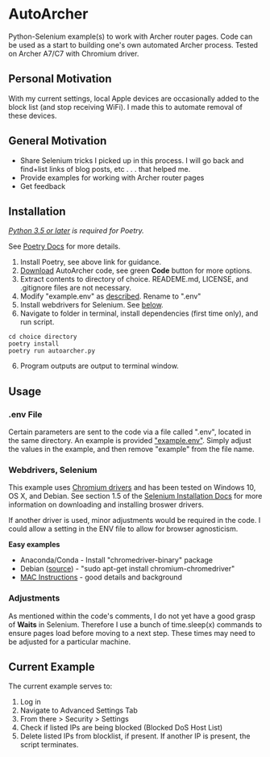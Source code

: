 # AutoArcher
Python-Selenium example(s) to work with Archer router pages. Code can be used as a start to building one's own automated Archer process. Tested on Archer A7/C7 with Chromium driver.


## Personal Motivation
With my current settings, local Apple devices are occasionally added to the block list (and stop receiving WiFi). I made this to automate removal of these devices.

## General Motivation
* Share Selenium tricks I picked up in this process. I will go back and find+list links of blog posts, etc . . . that helped me.
* Provide examples for working with Archer router pages
* Get feedback

## Installation
*[Python 3.5 or later](https://wiki.python.org/moin/BeginnersGuide/Download) is required for Poetry.* 

See [Poetry Docs](https://python-poetry.org/docs/) for more details.

1. Install Poetry, see above link for guidance.
2. [Download](https://github.com/NBPub/AutoArcher/archive/refs/heads/main.zip) AutoArcher code, see green **Code** button for more options.
3. Extract contents to directory of choice. READEME.md, LICENSE, and .gitignore files are not necessary.
4. Modify "example.env" as [described](https://github.com/NBPub/AutoArcher#env-file). Rename to ".env"
5. Install webdrivers for Selenium. See [below](https://github.com/NBPub/AutoArcher#webdrivers-selenium).
6. Navigate to folder in terminal, install dependencies (first time only), and run script.

```
cd choice directory
poetry install
poetry run autoarcher.py
```
6. Program outputs are output to terminal window.

## Usage

### .env File
Certain parameters are sent to the code via a file called ".env", located in the same directory. An example is provided ["example.env"](https://github.com/NBPub/AutoArcher/blob/main/example.env). Simply adjust the values in the example, and then remove "example" from the file name.

### Webdrivers, Selenium
This example uses [Chromium drivers](https://sites.google.com/chromium.org/driver/) and has been tested on Windows 10, OS X, and Debian. See section 1.5 of the [Selenium Installation Docs](https://selenium-python.readthedocs.io/installation.html) for more information on downloading and installing broswer drivers. 

If another driver is used, minor adjustments would be required in the code. I could allow a setting in the ENV file to allow for browser agnosticism.

**Easy examples**
* Anaconda/Conda - Install "chromedriver-binary" package
* Debian ([source](https://ivanderevianko.com/2020/01/selenium-chromedriver-for-raspberrypi)) - "sudo apt-get install chromium-chromedriver" 
* [MAC Instructions](https://www.swtestacademy.com/install-chrome-driver-on-mac/) - good details and background

### Adjustments
As mentioned within the code's comments, I do not yet have a good grasp of **Waits** in Selenium. Therefore I use a bunch of time.sleep(x) commands to ensure pages load before moving to a next step. These times may need to be adjusted for a particular machine.


## Current Example
The current example serves to:
1. Log in
2. Navigate to Advanced Settings Tab
3. From there > Security > Settings
4. Check if listed IPs are being blocked (Blocked DoS Host List)
5. Delete listed IPs from blocklist, if present. If another IP is present, the script terminates.
